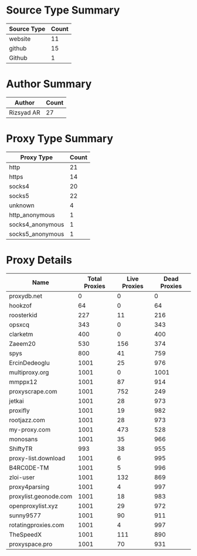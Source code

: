# Source Type Summary

| Source Type | Count |
|-------------|-------|
| website | 11 |
| github | 15 |
| Github | 1 |


# Author Summary

| Author | Count |
|--------|-------|
| Rizsyad AR | 27 |


# Proxy Type Summary

| Proxy Type | Count |
|------------|-------|
| http | 21 |
| https | 14 |
| socks4 | 20 |
| socks5 | 22 |
| unknown | 4 |
| http_anonymous | 1 |
| socks4_anonymous | 1 |
| socks5_anonymous | 1 |


# Proxy Details

| Name | Total Proxies | Live Proxies | Dead Proxies |
|------|---------------|--------------|---------------|
| proxydb.net | 0 | 0 | 0 |
| hookzof | 64 | 0 | 64 |
| roosterkid | 227 | 11 | 216 |
| opsxcq | 343 | 0 | 343 |
| clarketm | 400 | 0 | 400 |
| Zaeem20 | 530 | 156 | 374 |
| spys | 800 | 41 | 759 |
| ErcinDedeoglu | 1001 | 25 | 976 |
| multiproxy.org | 1001 | 0 | 1001 |
| mmppx12 | 1001 | 87 | 914 |
| proxyscrape.com | 1001 | 752 | 249 |
| jetkai | 1001 | 28 | 973 |
| proxifly | 1001 | 19 | 982 |
| rootjazz.com | 1001 | 28 | 973 |
| my-proxy.com | 1001 | 473 | 528 |
| monosans | 1001 | 35 | 966 |
| ShiftyTR | 993 | 38 | 955 |
| proxy-list.download | 1001 | 6 | 995 |
| B4RC0DE-TM | 1001 | 5 | 996 |
| zloi-user | 1001 | 132 | 869 |
| proxy4parsing | 1001 | 4 | 997 |
| proxylist.geonode.com | 1001 | 18 | 983 |
| openproxylist.xyz | 1001 | 29 | 972 |
| sunny9577 | 1001 | 90 | 911 |
| rotatingproxies.com | 1001 | 4 | 997 |
| TheSpeedX | 1001 | 111 | 890 |
| proxyspace.pro | 1001 | 70 | 931 |
